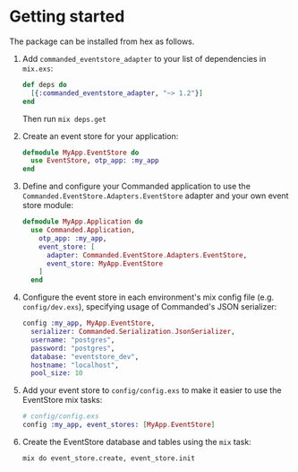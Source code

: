 # Getting started

The package can be installed from hex as follows.

1. Add `commanded_eventstore_adapter` to your list of dependencies in `mix.exs`:

    ```elixir
    def deps do
      [{:commanded_eventstore_adapter, "~> 1.2"}]
    end
    ```

    Then run `mix deps.get`

2. Create an event store for your application:

    ```elixir
    defmodule MyApp.EventStore do
      use EventStore, otp_app: :my_app
    end
    ```

3. Define and configure your Commanded application to use the `Commanded.EventStore.Adapters.EventStore` adapter and your own event store module:

    ```elixir
    defmodule MyApp.Application do
      use Commanded.Application,
        otp_app: :my_app,
        event_store: [
          adapter: Commanded.EventStore.Adapters.EventStore,
          event_store: MyApp.EventStore
        ]
      end
    ```

4. Configure the event store in each environment's mix config file (e.g. `config/dev.exs`), specifying usage of Commanded's JSON serializer:

    ```elixir
    config :my_app, MyApp.EventStore,
      serializer: Commanded.Serialization.JsonSerializer,
      username: "postgres",
      password: "postgres",
      database: "eventstore_dev",
      hostname: "localhost",
      pool_size: 10
    ```

5. Add your event store to `config/config.exs` to make it easier to use the EventStore mix tasks:

    ```elixir
    # config/config.exs
    config :my_app, event_stores: [MyApp.EventStore]
    ```

6. Create the EventStore database and tables using the `mix` task:

    ```shell
    mix do event_store.create, event_store.init
    ```
